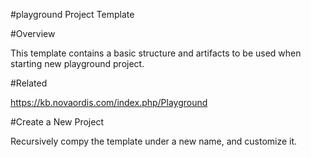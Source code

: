 #playground Project Template

#Overview

This template contains a basic structure and artifacts to be used when starting new
playground project.

#Related

https://kb.novaordis.com/index.php/Playground

#Create a New Project

Recursively compy the template under a new name, and customize it.

